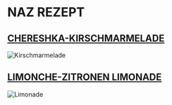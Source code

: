 # NAZ REZEPT

## [CHERESHKA-KIRSCHMARMELADE](./chereshka.md)

![Kirschmarmelade](https://www.fraenkische-rezepte.de/wp-content/uploads/2022/06/Kirschmarmelade.jpg)

## [LIMONCHE-ZITRONEN LIMONADE](./limonche.md)

![Limonade](https://images.wunderweib.de/zitronenwasser-jeden-tag-passiert-koerper,id=5d853cc4,b=wunderweib,w=1600,rm=sk.jpeg)

